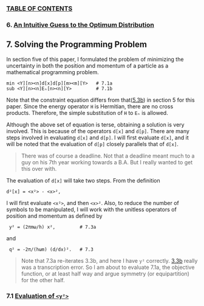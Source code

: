 ### [TABLE OF CONTENTS](CONTENTS.md)

### 6. [An Intuitive Guess to the Optimum Distribution](INTUITIVE.md)

## 7. Solving the Programming Problem

In section five of this paper,
I formulated the problem of minimizing the uncertainty
in both the position and momentum of a particle
as a mathematical programming problem.

    min <Y][n><n]d[x]d[p][m><m][Y>   # 7.1a
    sub <Y][n><n]Eₙ[n><n][Y>         # 7.1b

Note that the constraint equation differs from that([5.3b](FORMULATION.md))
in section 5 for this paper.
Since the energy operator `H` is Hermitian, there are no cross products.
Therefore, the simple substitution of `H` to `Eₙ` is allowed.

Although the above set of equation is terse,
obtaining a solution is very involved.
This is because of the operators `d[x]` and `d[p]`.
There are many steps involved in evaluating `d[x]` and `d[p]`.
I will first evaluate `d[x]`, and it will be noted that the evaluation of `d[p]`
closely parallels that of `d[x]`.

> There was of course a deadline.
> Not that a deadline meant much to a guy on his 7th year working towards a B.A.
> But I really wanted to get this over with.

The evaluation of `d[x]` will take two steps.  From the definition

    d²[x] = <x²> - <x>²,

I will first evaluate `<x²>`, and then `<x>²`.
Also, to reduce the number of symbols to be manipulated,
I will work with the unitless operators of position and momentum as defined by

     y² = (2πmω/h) x²,         # 7.3a

and

     q² = -2π/(hωm) (d/dx)².   # 7.3

> Note that 7.3a re-iterates 3.3b, and here I have `y²` correctly.
> [3.3b](QMSHO.md) really was a transcription error.
> So I am about to evaluate 7.1a, the objective function, or
> at least half way and argue symmetry (or equipartition) for the other half.

### 7.1 [Evaluation of `<y²>`](Y2.md)
